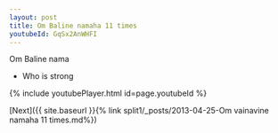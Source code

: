 ```yaml
---
layout: post
title: Om Baline namaha 11 times
youtubeId: GqSx2AnWHFI
---
```

 
 
Om Baline nama 
 
 -  Who is strong 
 
  
 
  
 
 
 
 
 
 


{% include youtubePlayer.html id=page.youtubeId %}
 
[Next]({{ site.baseurl }}{% link  split1/_posts/2013-04-25-Om vainavine namaha 11 times.md%})
 
